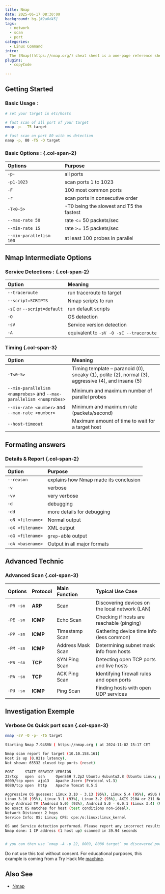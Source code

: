```yaml
---
title: Nmap
date: 2025-06-17 08:30:00
background: bg-[#2a0d45]
tags:
  - network
  - scan
  - port
categories:
  - Linux Command
intro: 
  The [Nmap](https://nmap.org/) cheat sheet is a one-page reference sheet for the famous Network Mapper tool.
plugins:
  - copyCode
  
---
```


## Getting Started


### Basic Usage : 

```bash
# set your target in etc/hosts

# fast scan of all port of your target
nmap -p- -T5 target 

# fast scan on port 80 with os detection  
namp -p, 80 -T5 -O target 
```


### Basic Options : {.col-span-2}

| Options                  | Purpose                                   |
|:-------------------------|:------------------------------------------|
| `-p-`                    | all ports                                 |
| `-p1-1023`               | scan ports 1 to 1023                      |
| `-F`                     | 100 most common ports                     |
| `-r`                     | scan ports in consecutive order           |
| `-T<0-5>`                | -T0 being the slowest and T5 the fastest  |
| `--max-rate 50`          | rate <= 50 packets/sec                    |
| `--min-rate 15`          | rate >= 15 packets/sec                    |
| `--min-parallelism 100`  | at least 100 probes in parallel           |

## Nmap Intermediate Options

### Service Detections : {.col-span-2}

| Option                       | Meaning                                  |
|:-----------------------------|:-----------------------------------------|
| `--traceroute`               | run traceroute to target                 |
| `--script=SCRIPTS`           | Nmap scripts to run                      |
| `-sC` or `--script=default`  | run default scripts                      |
| `-O`                         | OS detection                             |
| `-sV`                        | Service version detection                |
| `-A`                         | equivalent to `-sV -O -sC --traceroute`  |


### Timing  {.col-span-3}

| Option                                                              | Meaning                                                                                            |
|:--------------------------------------------------------------------|:---------------------------------------------------------------------------------------------------|
| `-T<0-5>`                                                           | Timing template – paranoid (0), sneaky (1), polite (2), normal (3), aggressive (4), and insane (5) |
| `--min-parallelism <numprobes>` and `--max-parallelism <numprobes>` | Minimum and maximum number of parallel probes                                                      |
| `--min-rate <number>` and `--max-rate <number>`                     | Minimum and maximum rate (packets/second)                                                          |
| `--host-timeout`                                                    | Maximum amount of time to wait for a target host                                                   |

## Formating answers

### Details & Report {.col-span-2}

| Option            | Purpose                                |
|:------------------|:---------------------------------------|
| `--reason`        | explains how Nmap made its conclusion  |
| `-v`              | verbose                                |
| `-vv`             | very verbose                           |
| `-d`              | debugging                              |
| `-dd`             | more details for debugging             |
| `-oN <filename>`  | Normal output                          |
| `-oX <filename>`  | XML output                             |
| `-oG <filename>`  | `grep`-able output                     |
| `-oA <basename>`  | Output in all major formats            |

## Advanced Technic

### Advanced Scan {.col-span-3}

| Options    | Protocol | Main Function     | Typical Use Case                               |
|------------|:---------|:------------------|:-----------------------------------------------|
| `-PR -sn`  | **ARP**  | Scan              | Discovering devices on the local network (LAN) |
| `-PE -sn`  | **ICMP** | Echo Scan         | Checking if hosts are reachable (pinging)      |
| `-PP -sn`  | **ICMP** | Timestamp Scan    | Gathering device time info (less common)       |
| `-PM -sn`  | **ICMP** | Address Mask Scan | Determining subnet mask info from hosts        |
| `-PS -sn`  | **TCP**  | SYN Ping Scan     | Detecting open TCP ports and live hosts        |
| `-PA -sn ` | **TCP**  | ACK Ping Scan     | Identifying firewall rules and open ports      |
| `-PU -sn`  | **ICMP** | Ping Scan         | Finding hosts with open UDP services           |


##  Investigation Exemple 

### Verbose Os Quick port scan {.col-span-3}

```bash
nmap -sV -O -p- -T5 target 
 
Starting Nmap 7.94SVN ( https://nmap.org ) at 2024-11-02 15:17 CET

Nmap scan report for target (10.10.158.161)
Host is up (0.021s latency).
Not shown: 65532 closed tcp ports (reset)

PORT     STATE SERVICE VERSION
22/tcp   open  ssh     OpenSSH 7.2p2 Ubuntu 4ubuntu2.8 (Ubuntu Linux; protocol 2.0)
8009/tcp open  ajp13   Apache Jserv (Protocol v1.3)
8080/tcp open  http    Apache Tomcat 8.5.5

Aggressive OS guesses: Linux 3.10 - 3.13 (95%), Linux 5.4 (95%), ASUS RT-N56U WAP (Linux 3.4) (95%),
Linux 3.16 (95%), Linux 3.1 (93%), Linux 3.2 (93%), AXIS 210A or 211 Network Camera (Linux 2.6.17) (93%), 
Sony Android TV (Android 5.0) (93%), Android 5.0 - 6.0.1 (Linux 3.4) (93%), Android 5.1 (93%)
No exact OS matches for host (test conditions non-ideal).
Network Distance: 2 hops
Service Info: OS: Linux; CPE: cpe:/o:linux:linux_kernel

OS and Service detection performed. Please report any incorrect results at https://nmap.org/submit/ .
Nmap done: 1 IP address (1 host up) scanned in 39.94 seconds


# you can then use `nmap -A -p 22, 8009, 8080 target` on discovered ports
```
Do not use this tool without consent. For educational purposes, this example is coming from a Try Hack Me [machine](https://tryhackme.com/room/bsidesgtthompson).



## Also See

- [Nmap](https://nmap.org/)